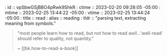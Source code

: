 : id    :: vpSbwGSjBBO4pRwk9ShkR
: ctime :: 2023-02-20 09:28:05 -05:00
: mtime :: 2023-02-25 13:44:22 -05:00
: vtime :: 2023-02-25 13:44:24 -05:00
: title :: read
: alias :: reading
: tldr  :: "parsing text, extracting meaning from symbols."


> "most people learn how to read, but not how to read _well_...'well-read' should refer to quality, not quantity."
> 
> ~ [[bk.how-to-read-a-book]]
